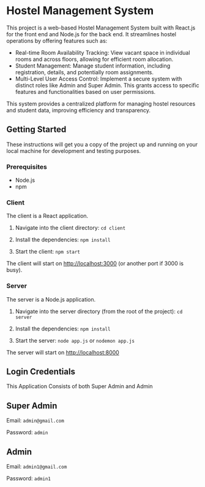 # Hostel Management System

This project is a web-based Hostel Management System built with React.js for the front end and Node.js for the back end. It streamlines hostel operations by offering features such as:

- Real-time Room Availability Tracking: View vacant space in individual rooms and across floors, allowing for efficient room allocation.
- Student Management: Manage student information, including registration, details, and potentially room assignments.
- Multi-Level User Access Control: Implement a secure system with distinct roles like Admin and Super Admin. This grants access to specific features and functionalities based on user permissions.

This system provides a centralized platform for managing hostel resources and student data, improving efficiency and transparency.

## Getting Started

These instructions will get you a copy of the project up and running on your local machine for development and testing purposes.

### Prerequisites

- Node.js
- npm

### Client

The client is a React application.

1. Navigate into the client directory:  ```cd client```

2. Install the dependencies:  `npm install`

3. Start the client:  `npm start`

The client will start on [http://localhost:3000](http://localhost:3000) (or another port if 3000 is busy).

### Server

The server is a Node.js application.

1. Navigate into the server directory (from the root of the project):  `cd server`

2. Install the dependencies:  `npm install`

3. Start the server:  `node app.js` or `nodemon app.js`

The server will start on [http://localhost:8000](http://localhost:3000)


## Login Credentials

This Application Consists of both Super Admin and Admin

## Super Admin

Email: `admin@gmail.com`

Password: `admin`

## Admin

Email: `admin1@gmail.com`

Password: `admin1`

